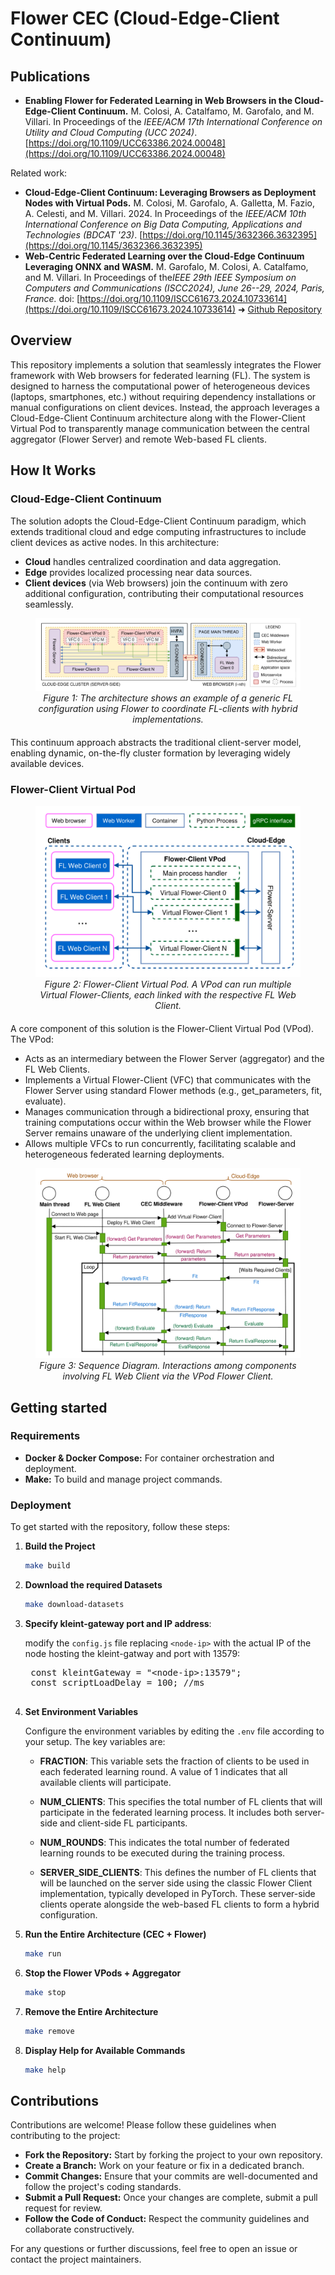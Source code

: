 # Flower CEC (Cloud-Edge-Client Continuum)

## Publications

- **Enabling Flower for Federated Learning in Web Browsers in the Cloud-Edge-Client Continuum.**  M. Colosi, A. Catalfamo, M. Garofalo, and M. Villari. In Proceedings of the *IEEE/ACM 17th International Conference on Utility and Cloud Computing (UCC 2024)*. [https://doi.org/10.1109/UCC63386.2024.00048](https://doi.org/10.1109/UCC63386.2024.00048)

Related work:
- **Cloud-Edge-Client Continuum: Leveraging Browsers as Deployment Nodes with Virtual Pods.** M. Colosi, M. Garofalo, A. Galletta, M. Fazio, A. Celesti, and M. Villari. 2024. In Proceedings of the *IEEE/ACM 10th International Conference on Big Data Computing, Applications and Technologies (BDCAT '23)*. [https://doi.org/10.1145/3632366.3632395](https://doi.org/10.1145/3632366.3632395)
- **Web-Centric Federated Learning over the Cloud-Edge Continuum Leveraging ONNX and WASM.** M. Garofalo, M. Colosi, A. Catalfamo, and M. Villari. In Proceedings of  the*IEEE 29th IEEE Symposium on Computers and Communications (ISCC2024), June 26--29, 2024, Paris, France.* doi: [https://doi.org/10.1109/ISCC61673.2024.10733614](https://doi.org/10.1109/ISCC61673.2024.10733614) 
➜ [Github Repository](https://github.com/fcrlab-unime/FLAT)

## Overview

This repository implements a solution that seamlessly integrates the Flower framework with Web browsers for federated learning (FL). The system is designed to harness the computational power of heterogeneous devices (laptops, smartphones, etc.) without requiring dependency installations or manual configurations on client devices. Instead, the approach leverages a Cloud-Edge-Client Continuum architecture along with the Flower-Client Virtual Pod to transparently manage communication between the central aggregator (Flower Server) and remote Web-based FL clients.

## How It Works

### Cloud-Edge-Client Continuum

The solution adopts the Cloud-Edge-Client Continuum paradigm, which extends traditional cloud and edge computing infrastructures to include client devices as active nodes. In this architecture:
- **Cloud** handles centralized coordination and data aggregation.
- **Edge** provides localized processing near data sources.
- **Client devices** (via Web browsers) join the continuum with zero additional configuration, contributing their computational resources seamlessly.

<div align="center" style="margin-bottom: 20px">
  <figure>
    <img src="figures/flwr-cec-architecture.png" alt="Flower-CEC Architecture" style="max-width:100%; height:auto;">
    <figcaption><em><center>Figure 1: The architecture shows an example of a generic FL configuration using Flower to coordinate FL-clients with hybrid implementations.</center></em></figcaption>
  </figure>
</div>

This continuum approach abstracts the traditional client-server model, enabling dynamic, on-the-fly cluster formation by leveraging widely available devices.

### Flower-Client Virtual Pod

<div align="center" style="margin-bottom: 20px">
  <figure>
    <img src="figures/flower-client-vpod.png" alt="Flower-Client Virtual Pod" style="max-width:100%; height:auto;">
    <figcaption><em><center>Figure 2: Flower-Client Virtual Pod. A VPod can run multiple Virtual Flower-Clients, each linked with the respective FL Web Client.</center></em></figcaption>
  </figure>
</div>

A core component of this solution is the Flower-Client Virtual Pod (VPod). The VPod:
- Acts as an intermediary between the Flower Server (aggregator) and the FL Web Clients.
- Implements a Virtual Flower-Client (VFC) that communicates with the Flower Server using standard Flower methods (e.g., get_parameters, fit, evaluate).
- Manages communication through a bidirectional proxy, ensuring that training computations occur within the Web browser while the Flower Server remains unaware of the underlying client implementation.
- Allows multiple VFCs to run concurrently, facilitating scalable and heterogeneous federated learning deployments.

<div align="center" style="margin-bottom: 20px">
  <figure>
    <img src="figures/sequence-diagram.png" alt="Flower-Client Virtual Pod" style="max-width:100%; height:auto;">
    <figcaption><em><center>Figure 3: Sequence Diagram. Interactions among components involving FL Web Client via the VPod Flower Client.</center></em></figcaption>
  </figure>
</div>

## Getting started

### Requirements

- **Docker & Docker Compose:** For container orchestration and deployment.
- **Make:** To build and manage project commands.

### Deployment

To get started with the repository, follow these steps:

1. **Build the Project**

   ```sh
   make build
   ```

2. **Download the required Datasets**

   ```sh
   make download-datasets
   ```

3. **Specify kleint-gateway port and IP address**:

    modify the `config.js` file replacing `<node-ip>` with the actual IP of the node hosting the kleint-gatway and port with 13579:
    <pre lang="javascript">
    const kleintGateway = "&lt;node-ip&gt;:13579";
    const scriptLoadDelay = 100; //ms
    </pre>

4. **Set Environment Variables**

   Configure the environment variables by editing the `.env` file according to your setup. The key variables are:
   
   - **FRACTION**: This variable sets the fraction of clients to be used in each federated learning round. A value of 1 indicates that all available clients will participate.
   
   - **NUM_CLIENTS**: This specifies the total number of FL clients that will participate in the federated learning process. It includes both server-side and client-side FL participants.
   
   - **NUM_ROUNDS**: This indicates the total number of federated learning rounds to be executed during the training process.
   
   - **SERVER_SIDE_CLIENTS**: This defines the number of FL clients that will be launched on the server side using the classic Flower Client implementation, typically developed in PyTorch. These server-side clients operate alongside the web-based FL clients to form a hybrid configuration.


5. **Run the Entire Architecture (CEC + Flower)**

   ```sh
   make run
   ```

6. **Stop the Flower VPods + Aggregator**

   ```sh
   make stop
   ```

7. **Remove the Entire Architecture**

   ```sh
   make remove
   ```

8. **Display Help for Available Commands**

   ```sh
   make help
   ```

## Contributions

Contributions are welcome! Please follow these guidelines when contributing to the project:

- **Fork the Repository:** Start by forking the project to your own repository.
- **Create a Branch:** Work on your feature or fix in a dedicated branch.
- **Commit Changes:** Ensure that your commits are well-documented and follow the project's coding standards.
- **Submit a Pull Request:** Once your changes are complete, submit a pull request for review.
- **Follow the Code of Conduct:** Respect the community guidelines and collaborate constructively.

For any questions or further discussions, feel free to open an issue or contact the project maintainers.
